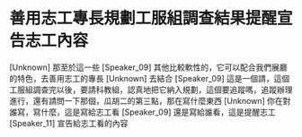 # 善用志工專長規劃工服組調查結果提醒宣告志工內容

[Unknown] 那至於這一些
[Speaker_09] 其他比較軟性的，它可以配合我們展廳的特色，去善用志工的專長
[Unknown] 去結合
[Speaker_09] 這是一個請，這個工服組調查完以後，要請科教組，認真地把它納入規劃，這個要追蹤嗎，追蹤辦理進行，還有請問一下那個，瓜胡二的第三點，那在寫什麼東西
[Unknown] 你在對誰寫，寫什麼，這是寫給志工看
[Speaker_09] 還是寫給誰看，這是提醒志工
[Speaker_11] 宣告給志工看的內容